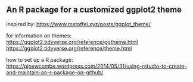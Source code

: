 ## An R package for a customized ggplot2 theme

inspired by: https://www.mstoffel.xyz/posts/ggplot_theme/

for information on themes: https://ggplot2.tidyverse.org/reference/ggtheme.html
https://ggplot2.tidyverse.org/reference/theme.html

how to set up a R package: https://pjnewcombe.wordpress.com/2014/05/31/using-rstudio-to-create-and-maintain-an-r-package-on-github/
